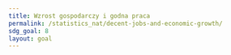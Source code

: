 ```yaml
---
title: Wzrost gospodarczy i godna praca
permalink: /statistics_nat/decent-jobs-and-economic-growth/
sdg_goal: 8
layout: goal
---
```


